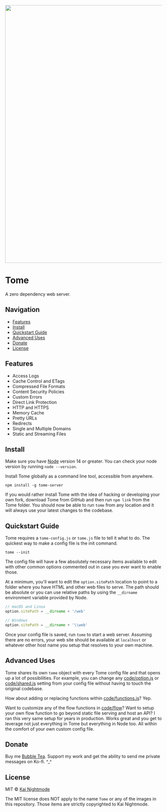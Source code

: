 <img src="https://raw.githubusercontent.com/nightmode/tome/main/images/tome.jpg" width="830" alt="">

# Tome

A zero dependency web server.

## Navigation

* [Features](#features)
* [Install](#install)
* [Quickstart Guide](#quickstart-guide)
* [Advanced Uses](#advanced-uses)
* [Donate](#donate)
* [License](#license)

## Features

* Access Logs
* Cache Control and ETags
* Compressed File Formats
* Content Security Policies
* Custom Errors
* Direct Link Protection
* HTTP and HTTPS
* Memory Cache
* Pretty URLs
* Redirects
* Single and Multiple Domains
* Static and Streaming Files

## Install

Make sure you have [Node](https://nodejs.org/en/) version 14 or greater. You can check your node version by running `node --version`.

Install Tome globally as a command line tool, accessible from anywhere.

```
npm install -g tome-server
```

If you would rather install Tome with the idea of hacking or developing your own fork, download Tome from GitHub and then run `npm link` from the Tome folder. You should now be able to run `tome` from any location and it will always use your latest changes to the codebase.

## Quickstart Guide

Tome requires a `tome-config.js` or `tome.js` file to tell it what to do. The quickest way to make a config file is the init command.

```
tome --init
```

The config file will have a few absolutely necessary items available to edit with other common options commented out in case you ever want to enable those.

At a minimum, you'll want to edit the `option.sitePath` location to point to a folder where you have HTML and other web files to serve. The path should be absolute or you can use relative paths by using the `__dirname` environment variable provided by Node.

```js
// macOS and Linux
option.sitePath = __dirname + '/web'

// Windows
option.sitePath = __dirname + '\\web'
```

Once your config file is saved, run `tome` to start a web server. Assuming there are no errors, your web site should be available at `localhost` or whatever other host name you setup that resolves to your own machine.

## Advanced Uses

Tome shares its own `tome` object with every Tome config file and that opens up a lot of possibilities. For example, you can change any [code/option.js](https://github.com/nightmode/tome/blob/main/code/option.js) or [code/shared.js](https://github.com/nightmode/tome/blob/main/code/shared.js) setting from your config file without having to touch the original codebase.

How about adding or replacing functions within [code/functions.js](https://github.com/nightmode/tome/blob/main/code/functions.js)? Yep.

Want to customize any of the flow functions in [code/flow](https://github.com/nightmode/tome/tree/main/code/flow)? Want to setup your own flow function to go beyond static file serving and host an API? I ran this very same setup for years in production. Works great and you get to leverage not just everything in Tome but everything in Node too. All within the comfort of your own custom config file.

## Donate

Buy me [Bubble Tea](https://ko-fi.com/kai_nightmode). Support my work and get the ability to send me private messages on Ko-fi. ^_^

## License

MIT © [Kai Nightmode](https://nightmode.fm/)

The MIT license does NOT apply to the name `Tome` or any of the images in this repository. Those items are strictly copyrighted to Kai Nightmode.